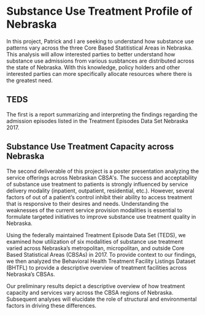 # Substance Use Treatment Profile of Nebraska

In this project, Patrick and I are seeking to understand how substance use patterns vary across the three Core Based Statitistical Areas in Nebraska.
This analysis will allow interested parties to better understand how substance use admissions from various susbtances are distributed across the state of Nebraska. With this knowledge, policy holders and other interested parties can more specifically allocate resources where there is the greatest need. 


## TEDS 
The first is a report summarizing and interpreting the findings regarding the admission episodes listed in the Treatment Episodes Data Set Nebraska 2017.


## Substance Use Treatment Capacity across Nebraska
The second deliverable of this project is a poster presentation analyzing the service offerings across Nebraskan CBSA's. The success and acceptability of substance use treatment to patients is strongly influenced by service delivery modality (inpatient, outpatient, residential, etc.). However, several factors of out of a patient’s control inhibit their ability to access treatment that is responsive to their desires and needs. Understanding the weaknesses of the current service provision modalities is essential to formulate targeted initiatives to improve substance use treatment quality in Nebraska. 

Using the federally maintained Treatment Episode Data Set (TEDS), we examined how utilization of six modalities of substance use treatment varied across Nebraska’s metropolitan, micropolitan, and outside Core Based Statistical Areas (CBSAs) in 2017. To provide context to our findings, we then analyzed the Behavioral Health Treatment Facility Listings Dataset (BHTFL) to provide a descriptive overview of treatment facilities across Nebraska’s CBSAs.

Our preliminary results depict a descriptive overview of how treatment capacity and services vary across the CBSA regions of Nebraska. Subsequent analyses will elucidate the role of structural and environmental factors in driving these differences. 


